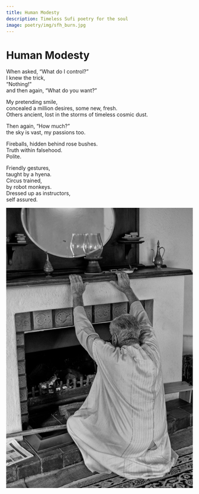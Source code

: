 ```yaml
---
title: Human Modesty
description: Timeless Sufi poetry for the soul
image: poetry/img/sfh_burn.jpg
---
```


# Human Modesty

When asked, “What do I control?”  
I knew the trick,  
“Nothing!”  
and then again, “What do you want?”  
  
My pretending smile,  
concealed a million desires, some new, fresh.  
Others ancient, lost in the storms of timeless cosmic dust.  
  
Then again, “How much?”  
the sky is vast, my passions too.  
  
Fireballs, hidden behind rose bushes.  
Truth within falsehood.  
Polite.  
  
Friendly gestures,  
taught by a hyena.  
Circus trained,  
by robot monkeys.  
Dressed up as instructors,  
self assured.  

![Burn the self](./img/sfh_burn.jpg)